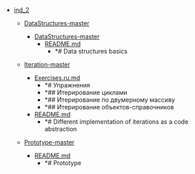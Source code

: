 - <a href = "F:\Node_projects\Node_Way\Education\TSH_video\Timur_Video_JS\ind_2\cat.ind_2\dir.ind_2.md">ind_2</a>
    - <a href = "F:\Node_projects\Node_Way\Education\TSH_video\Timur_Video_JS\ind_2\DataStructures-master\cat.DataStructures-master\dir.DataStructures-master.md">DataStructures-master</a>
        - <a href = "F:\Node_projects\Node_Way\Education\TSH_video\Timur_Video_JS\ind_2\DataStructures-master\DataStructures-master\cat.DataStructures-master\dir.DataStructures-master.md">DataStructures-master</a>
            - <a href = "F:\Node_projects\Node_Way\Education\TSH_video\Timur_Video_JS\ind_2\DataStructures-master\DataStructures-master\README.md">README.md</a>
                - *# Data structures basics
        
    
    - <a href = "F:\Node_projects\Node_Way\Education\TSH_video\Timur_Video_JS\ind_2\Iteration-master\cat.Iteration-master\dir.Iteration-master.md">Iteration-master</a>
        - <a href = "F:\Node_projects\Node_Way\Education\TSH_video\Timur_Video_JS\ind_2\Iteration-master\Exercises.ru.md">Exercises.ru.md</a>
            - *# Упражнения
            - *## Итерирование циклами
            - *## Итерирование по двумерному массиву
            - *## Итерирование объектов-справочников
        - <a href = "F:\Node_projects\Node_Way\Education\TSH_video\Timur_Video_JS\ind_2\Iteration-master\README.md">README.md</a>
            - *# Different implementation of iterations as a code abstraction
    
    - <a href = "F:\Node_projects\Node_Way\Education\TSH_video\Timur_Video_JS\ind_2\Prototype-master\cat.Prototype-master\dir.Prototype-master.md">Prototype-master</a>
        - <a href = "F:\Node_projects\Node_Way\Education\TSH_video\Timur_Video_JS\ind_2\Prototype-master\README.md">README.md</a>
            - *# Prototype
    
